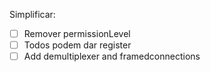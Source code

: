 Simplificar:
- [ ] Remover permissionLevel
- [ ] Todos podem dar register
- [ ] Add demultiplexer and framedconnections